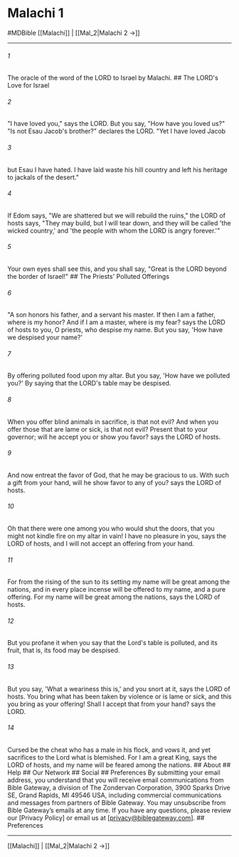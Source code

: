 # Malachi 1
#MDBible
[[Malachi]] | [[Mal_2|Malachi 2 →]]

***






###### 1 


The oracle of the word of the LORD to Israel by Malachi. ## The LORD's Love for Israel 





###### 2 


"I have loved you," says the LORD. But you say, "How have you loved us?" "Is not Esau Jacob's brother?" declares the LORD. "Yet I have loved Jacob 





###### 3 


but Esau I have hated. I have laid waste his hill country and left his heritage to jackals of the desert." 





###### 4 


If Edom says, "We are shattered but we will rebuild the ruins," the LORD of hosts says, "They may build, but I will tear down, and they will be called 'the wicked country,' and 'the people with whom the LORD is angry forever.'" 





###### 5 


Your own eyes shall see this, and you shall say, "Great is the LORD beyond the border of Israel!" ## The Priests' Polluted Offerings 





###### 6 


"A son honors his father, and a servant his master. If then I am a father, where is my honor? And if I am a master, where is my fear? says the LORD of hosts to you, O priests, who despise my name. But you say, 'How have we despised your name?' 





###### 7 


By offering polluted food upon my altar. But you say, 'How have we polluted you?' By saying that the LORD's table may be despised. 





###### 8 


When you offer blind animals in sacrifice, is that not evil? And when you offer those that are lame or sick, is that not evil? Present that to your governor; will he accept you or show you favor? says the LORD of hosts. 





###### 9 


And now entreat the favor of God, that he may be gracious to us. With such a gift from your hand, will he show favor to any of you? says the LORD of hosts. 





###### 10 


Oh that there were one among you who would shut the doors, that you might not kindle fire on my altar in vain! I have no pleasure in you, says the LORD of hosts, and I will not accept an offering from your hand. 





###### 11 


For from the rising of the sun to its setting my name will be great among the nations, and in every place incense will be offered to my name, and a pure offering. For my name will be great among the nations, says the LORD of hosts. 





###### 12 


But you profane it when you say that the Lord's table is polluted, and its fruit, that is, its food may be despised. 





###### 13 


But you say, 'What a weariness this is,' and you snort at it, says the LORD of hosts. You bring what has been taken by violence or is lame or sick, and this you bring as your offering! Shall I accept that from your hand? says the LORD. 





###### 14 


Cursed be the cheat who has a male in his flock, and vows it, and yet sacrifices to the Lord what is blemished. For I am a great King, says the LORD of hosts, and my name will be feared among the nations. ## About ## Help ## Our Network ## Social ## Preferences By submitting your email address, you understand that you will receive email communications from Bible Gateway, a division of The Zondervan Corporation, 3900 Sparks Drive SE, Grand Rapids, MI 49546 USA, including commercial communications and messages from partners of Bible Gateway. You may unsubscribe from Bible Gateway&rsquo;s emails at any time. If you have any questions, please review our [Privacy Policy] or email us at [privacy@biblegateway.com]. ## Preferences

***

[[Malachi]] | [[Mal_2|Malachi 2 →]]
